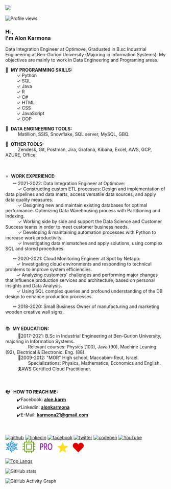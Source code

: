<!-- Banner -->
![](https://media-exp1.licdn.com/dms/image/C4D16AQEeva3nB2AfFw/profile-displaybackgroundimage-shrink_350_1400/0/1618844573751?e=1648080000&v=beta&t=c1ZrbUTcNW82uPnoTcUrBhKttrg4G1vUidbT-QHO34M)


<!-- Profile View -->
![Profile views](https://gpvc.arturio.dev/alon-karmona1)  

<!-- Title & About -->
### Hi , <br> I'm Alon Karmona <br>
Data Integration Engineer at Optimove, Graduated in B.sc Industrial Engineering at Ben-Gurion University (Majoring in Information Systems). My objectives are mainly to work in Data Engineering and Programing areas.<br>


📜&nbsp;&nbsp;**MY PROGRAMMING SKILLS:**<br>
&nbsp;&nbsp;&nbsp;&nbsp;&nbsp;&nbsp;&nbsp;&nbsp;&nbsp;✓ Python<br>
&nbsp;&nbsp;&nbsp;&nbsp;&nbsp;&nbsp;&nbsp;&nbsp;&nbsp;✓ SQL<br>
&nbsp;&nbsp;&nbsp;&nbsp;&nbsp;&nbsp;&nbsp;&nbsp;&nbsp;✓ Java<br>
&nbsp;&nbsp;&nbsp;&nbsp;&nbsp;&nbsp;&nbsp;&nbsp;&nbsp;✓ R<br>
&nbsp;&nbsp;&nbsp;&nbsp;&nbsp;&nbsp;&nbsp;&nbsp;&nbsp;✓ C#<br>
&nbsp;&nbsp;&nbsp;&nbsp;&nbsp;&nbsp;&nbsp;&nbsp;&nbsp;✓ HTML<br>
&nbsp;&nbsp;&nbsp;&nbsp;&nbsp;&nbsp;&nbsp;&nbsp;&nbsp;✓ CSS<br>
&nbsp;&nbsp;&nbsp;&nbsp;&nbsp;&nbsp;&nbsp;&nbsp;&nbsp;✓ JavaScript<br>
&nbsp;&nbsp;&nbsp;&nbsp;&nbsp;&nbsp;&nbsp;&nbsp;&nbsp;✓ OOP<br>


🔨&nbsp;&nbsp;**DATA ENGINEERING TOOLS:**<br>
&nbsp;&nbsp;&nbsp;&nbsp;&nbsp;&nbsp;&nbsp;&nbsp;&nbsp; Matillion, SSIS, Snowflake, SQL server, MySQL, GBQ.<br>

🔧&nbsp;&nbsp;**OTHER TOOLS:**<br>
&nbsp;&nbsp;&nbsp;&nbsp;&nbsp;&nbsp;&nbsp;&nbsp;&nbsp; Zendesk, Git, Postman, Jira, Grafana, Kibana, Excel, AWS, GCP, AZURE, Office.<br>

<br><br>
⭐&nbsp;&nbsp;**WORK EXPERIENCE:**<br>
&nbsp;&nbsp;&nbsp;&nbsp;&nbsp;&nbsp;✏ 2021-2022: Data Integration Engineer at Optimove:<br>
&nbsp;&nbsp;&nbsp;&nbsp;&nbsp;&nbsp;&nbsp;&nbsp;&nbsp; ✓ Constructing custom ETL processes: Design and implementation of data pipelines and data marts, access versatile data sources, and apply data quality measures.<br>
&nbsp;&nbsp;&nbsp;&nbsp;&nbsp;&nbsp;&nbsp;&nbsp;&nbsp; ✓ Designing new and maintain existing databases for optimal performance. Optimizing Data Warehousing process with Partitioning and Indexing.<br>
&nbsp;&nbsp;&nbsp;&nbsp;&nbsp;&nbsp;&nbsp;&nbsp;&nbsp; ✓ Working side by side and support the Data Science and Customer Success teams in order to meet customer business needs.<br>
&nbsp;&nbsp;&nbsp;&nbsp;&nbsp;&nbsp;&nbsp;&nbsp;&nbsp; ✓ Developing & maintaining automation processes with Python to increase work productivity.<br>
&nbsp;&nbsp;&nbsp;&nbsp;&nbsp;&nbsp;&nbsp;&nbsp;&nbsp; ✓ Investigating data mismatches and apply solutions, using complex SQL and stored procedures. <br>

&nbsp;&nbsp;&nbsp;&nbsp;&nbsp;&nbsp;✏ 2020-2021: Cloud Monitoring Engineer at Spot by Netapp:<br>
&nbsp;&nbsp;&nbsp;&nbsp;&nbsp;&nbsp;&nbsp;&nbsp;&nbsp;✓ Investigating cloud environments and responding to technical problems to improve system efficiencies.<br>
&nbsp;&nbsp;&nbsp;&nbsp;&nbsp;&nbsp;&nbsp;&nbsp;&nbsp;✓ Analyzing  customers' challenges and performing major changes that influence production services and architecture, based on personal insights and Data Analysis.<br>
&nbsp;&nbsp;&nbsp;&nbsp;&nbsp;&nbsp;&nbsp;&nbsp;&nbsp;✓ Using SQL complex queries and profound understanding of the DB design to enhance production processes.<br>

&nbsp;&nbsp;&nbsp;&nbsp;&nbsp;&nbsp;✏ 2018-2020: Small Business Owner of manufacturing and marketing wooden creative wall signs.<br>
<br><br>
📚&nbsp;&nbsp;**MY EDUCATION:**<br>
&nbsp;&nbsp;&nbsp;&nbsp;&nbsp;&nbsp;&nbsp;&nbsp;&nbsp; 📘2017-2021: B.Sc in Industrial Engineering at Ben-Gurion University, majoring in Information Systems.<br>
&nbsp;&nbsp;&nbsp;&nbsp;&nbsp;&nbsp;&nbsp;&nbsp;&nbsp;&nbsp;&nbsp;&nbsp;&nbsp;&nbsp;&nbsp;&nbsp;&nbsp; Relevant courses: Physics (100), Java (90), Machine Leaning (92), Electrical & Electronic. Eng. (88). <br>
&nbsp;&nbsp;&nbsp;&nbsp;&nbsp;&nbsp;&nbsp;&nbsp;&nbsp; 📗2009-2012: "MOR" High school, Maccabim-Reut, Israel. <br>
&nbsp;&nbsp;&nbsp;&nbsp;&nbsp;&nbsp;&nbsp;&nbsp;&nbsp;&nbsp;&nbsp;&nbsp;&nbsp;&nbsp;&nbsp;&nbsp;&nbsp; Specializations: Physics, Mathematics, Economics and English. <br>
&nbsp;&nbsp;&nbsp;&nbsp;&nbsp;&nbsp;&nbsp;&nbsp;&nbsp; 🎗AWS Certified Cloud Practitioner.<br> 

<br><br>
**📪&nbsp;&nbsp; HOW TO REACH ME:**<br> 
&nbsp;&nbsp;&nbsp;&nbsp;&nbsp;&nbsp;&nbsp;&nbsp;&nbsp;✔️Facebook: **[alon.karm](https://www.facebook.com/alon.karm)<br>**
&nbsp;&nbsp;&nbsp;&nbsp;&nbsp;&nbsp;&nbsp;&nbsp;&nbsp;✔️Linkedin: **[alonkarmona](https://www.linkedin.com/in/alonkarmona/)<br>**
&nbsp;&nbsp;&nbsp;&nbsp;&nbsp;&nbsp;&nbsp;&nbsp;&nbsp;✔️E-Mail: **karmona21@gmail.com**<br> 
<br><br>



[<img src='https://cdn.jsdelivr.net/npm/simple-icons@3.0.1/icons/github.svg' alt='github' height='40'>](https://github.com/alon-karmona1/)  [<img src='https://cdn.jsdelivr.net/npm/simple-icons@3.0.1/icons/linkedin.svg' alt='linkedin' height='40'>](https://www.linkedin.com/in//)  [<img src='https://cdn.jsdelivr.net/npm/simple-icons@3.0.1/icons/facebook.svg' alt='facebook' height='40'>](https://www.facebook.com/)  [<img src='https://cdn.jsdelivr.net/npm/simple-icons@3.0.1/icons/twitter.svg' alt='twitter' height='40'>](https://twitter.com/)  [<img src='https://cdn.jsdelivr.net/npm/simple-icons@3.0.1/icons/codepen.svg' alt='codepen' height='40'>](https://codepen.io/)  [<img src='https://cdn.jsdelivr.net/npm/simple-icons@3.0.1/icons/youtube.svg' alt='YouTube' height='40'>](https://www.youtube.com/)  
<a href='https://archiveprogram.github.com/'><img src='https://raw.githubusercontent.com/acervenky/animated-github-badges/master/assets/acbadge.gif' width='40' height='40'></a> <a href='https://docs.github.com/en/developers'><img src='https://raw.githubusercontent.com/acervenky/animated-github-badges/master/assets/devbadge.gif' width='40' height='40'></a> <a href='https://github.com/pricing'><img src='https://raw.githubusercontent.com/acervenky/animated-github-badges/master/assets/pro.gif' width='40' height='40'></a> <a href='https://stars.github.com/'><img src='https://raw.githubusercontent.com/acervenky/animated-github-badges/master/assets/starbadge.gif' width='35' height='35'></a> <a href='https://docs.github.com/en/github/supporting-the-open-source-community-with-github-sponsors'><img src='https://raw.githubusercontent.com/acervenky/animated-github-badges/master/assets/sponsorbadge.gif' width='35' height='35'></a>


[![Top Langs](https://github-readme-stats.vercel.app/api/top-langs/?username=alon-karmona1)](https://github.com/anuraghazra/github-readme-stats)

![GitHub stats](https://github-readme-stats.vercel.app/api?username=alon-karmona1&show_icons=true&count_private=true)  

![GitHub Activity Graph](https://activity-graph.herokuapp.com/graph?username=alon-karmona1)  

   

